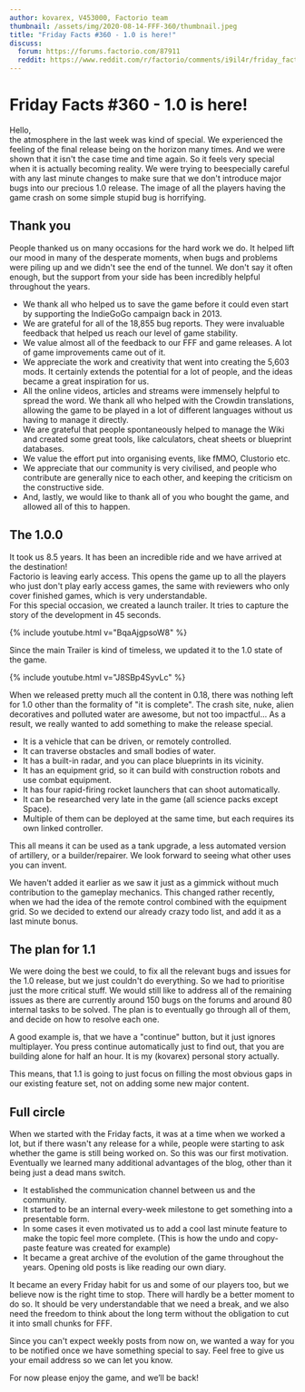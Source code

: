 ```yaml
---
author: kovarex, V453000, Factorio team
thumbnail: /assets/img/2020-08-14-FFF-360/thumbnail.jpeg
title: "Friday Facts #360 - 1.0 is here!"
discuss:
  forum: https://forums.factorio.com/87911
  reddit: https://www.reddit.com/r/factorio/comments/i9il4r/friday_facts_360_10_is_here/
---
```


# Friday Facts #360 - 1.0 is here!

Hello,  
the atmosphere in the last week was kind of special. We experienced the feeling of the final release being on the horizon many times. And we were shown that it isn't the case time and time again. So it feels very special when it is actually becoming reality. We were trying to be<!--more-->especially careful with any last minute changes to make sure that we don't introduce major bugs into our precious 1.0 release. The image of all the players having the game crash on some simple stupid bug is horrifying.

## Thank you

People thanked us on many occasions for the hard work we do. It helped lift our mood in many of the desperate moments, when bugs and problems were piling up and we didn't see the end of the tunnel. We don't say it often enough, but the support from your side has been incredibly helpful throughout the years.

- We thank all who helped us to save the game before it could even start by supporting the IndieGoGo campaign back in 2013.
- We are grateful for all of the 18,855 bug reports. They were invaluable feedback that helped us reach our level of game stability.
- We value almost all of the feedback to our FFF and game releases. A lot of game improvements came out of it.
- We appreciate the work and creativity that went into creating the 5,603 mods. It certainly extends the potential for a lot of people, and the ideas became a great inspiration for us.
- All the online videos, articles and streams were immensely helpful to spread the word.
We thank all who helped with the Crowdin translations, allowing the game to be played in a lot of different languages without us having to manage it directly.
- We are grateful that people spontaneously helped to manage the Wiki and created some great tools, like calculators, cheat sheets or blueprint databases.
- We value the effort put into organising events, like fMMO, Clustorio etc.
- We appreciate that our community is very civilised, and people who contribute are generally nice to each other, and keeping the criticism on the constructive side.
- And, lastly, we would like to thank all of you who bought the game, and allowed all of this to happen.

## The 1.0.0

It took us 8.5 years. It has been an incredible ride and we have arrived at the destination!  
Factorio is leaving early access. This opens the game up to all the players who just don't play early access games, the same with reviewers who only cover finished games, which is very understandable.  
For this special occasion, we created a launch trailer. It tries to capture the story of the development in 45 seconds.

{% include youtube.html v="BqaAjgpsoW8" %}

Since the main Trailer is kind of timeless, we updated it to the 1.0 state of the game.

{% include youtube.html v="J8SBp4SyvLc" %}

When we released pretty much all the content in 0.18, there was nothing left for 1.0 other than the formality of "it is complete". The crash site, nuke, alien decoratives and polluted water are awesome, but not too impactful... As a result, we really wanted to add something to make the release special.

- It is a vehicle that can be driven, or remotely controlled.
- It can traverse obstacles and small bodies of water.
- It has a built-in radar, and you can place blueprints in its vicinity.
- It has an equipment grid, so it can build with construction robots and use combat equipment.
- It has four rapid-firing rocket launchers that can shoot automatically.
- It can be researched very late in the game (all science packs except Space).
- Multiple of them can be deployed at the same time, but each requires its own linked controller.

This all means it can be used as a tank upgrade, a less automated version of artillery, or a builder/repairer. We look forward to seeing what other uses you can invent.

We haven't added it earlier as we saw it just as a gimmick without much contribution to the gameplay mechanics. This changed rather recently, when we had the idea of the remote control combined with the equipment grid. So we decided to extend our already crazy todo list, and add it as a last minute bonus.

## The plan for 1.1

We were doing the best we could, to fix all the relevant bugs and issues for the 1.0 release, but we just couldn't do everything. So we had to prioritise just the more critical stuff. We would still like to address all of the remaining issues as there are currently around 150 bugs on the forums and around 80 internal tasks to be solved. The plan is to eventually go through all of them, and decide on how to resolve each one.

A good example is, that we have a "continue" button, but it just ignores multiplayer. You press continue automatically just to find out, that you are building alone for half an hour. It is my (kovarex) personal story actually.

This means, that 1.1 is going to just focus on filling the most obvious gaps in our existing feature set, not on adding some new major content.

## Full circle

When we started with the Friday facts, it was at a time when we worked a lot, but if there wasn't any release for a while, people were starting to ask whether the game is still being worked on. So this was our first motivation. Eventually we learned many additional advantages of the blog, other than it being just a dead mans switch.

- It established the communication channel between us and the community.
- It started to be an internal every-week milestone to get something into a presentable form.
- In some cases it even motivated us to add a cool last minute feature to make the topic feel more complete. (This is how the undo and copy-paste feature was created for example)
- It became a great archive of the evolution of the game throughout the years. Opening old posts is like reading our own diary.

It became an every Friday habit for us and some of our players too, but we believe now is the right time to stop. There will hardly be a better moment to do so. It should be very understandable that we need a break, and we also need the freedom to think about the long term without the obligation to cut it into small chunks for FFF.

Since you can't expect weekly posts from now on, we wanted a way for you to be notified once we have something special to say. Feel free to give us your email address so we can let you know.

For now please enjoy the game, and we’ll be back!